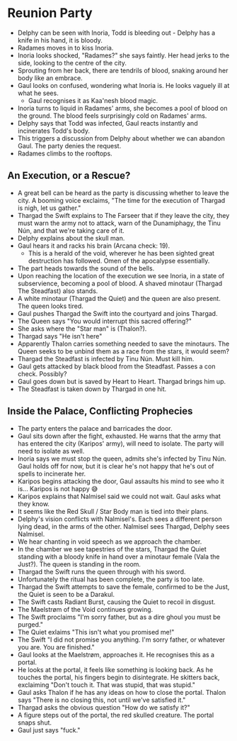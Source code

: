 # Reunion Party

- Delphy can be seen with Inoria, Todd is bleeding out - Delphy has a knife in his hand, it is bloody.
- Radames moves in to kiss Inoria.
- Inoria looks shocked, "Radames?" she says faintly. Her head jerks to the side, looking to the centre of the city.
- Sprouting from her back, there are tendrils of blood, snaking around her body like an embrace.
- Gaul looks on confused, wondering what Inoria is. He looks vaguely ill at what he sees.
  - Gaul recognises it as Kaa'nesh blood magic.
- Inoria turns to liquid in Radames' arms, she becomes a pool of blood on the ground. The blood feels surprisingly cold on Radames' arms.
- Delphy says that Todd was infected, Gaul reacts instantly and incinerates Todd's body.
- This triggers a discussion from Delphy about whether we can abandon Gaul. The party denies the request.
- Radames climbs to the rooftops.

## An Execution, or a Rescue?

- A great bell can be heard as the party is discussing whether to leave the city. A booming voice exclaims, "The time for the execution of Thargad is nigh, let us gather."
- Thargad the Swift explains to The Farseer that if they leave the city, they must warn the army not to attack, warn of the Dunamiphagy, the Tinu Nún, and that we're taking care of it.
- Delphy explains about the skull man.
- Gaul hears it and racks his brain (Arcana check: 19).
  - This is a herald of the void, wherever he has been sighted great destruction has followed. Omen of the apocalypse essentially.
- The part heads towards the sound of the bells.
- Upon reaching the location of the execution we see Inoria, in a state of subservience, becoming a pool of blood. A shaved minotaur (Thargad The Steadfast) also stands.
- A white minotaur (Thargad the Quiet) and the queen are also present. The queen looks tired.
- Gaul pushes Thargad the Swift into the courtyard and joins Thargad.
- The Queen says "You would interrupt this sacred offering?"
- She asks where the "Star man" is (Thalon?).
- Thargad says "He isn't here"
- Apparently Thalon carries something needed to save the minotaurs. The Queen seeks to be unbind them as a race from the stars, it would seem?
- Thargad the Steadfast is infected by Tinu Nún. Must kill him.
- Gaul gets attacked by black blood from the Steadfast. Passes a con check. Possibly?
- Gaul goes down but is saved by Heart to Heart. Thargad brings him up.
- The Steadfast is taken down by Thargad in one hit.

## Inside the Palace, Conflicting Prophecies

- The party enters the palace and barricades the door.
- Gaul sits down after the fight, exhausted. He warns that the army that has entered the city (Karipos' army), will need to isolate. The party will need to isolate as well.
- Inoria says we must stop the queen, admits she's infected by Tinu Nún. Gaul holds off for now, but it is clear he's not happy that he's out of spells to incinerate her.
- Karipos begins attacking the door, Gaul assaults his mind to see who it is... Karipos is not happy :sweat_smile:
- Karipos explains that Nalmisel said we could not wait. Gaul asks what they know.
- It seems like the Red Skull / Star Body man is tied into their plans.
- Delphy's vision conflicts with Nalmisel's. Each sees a different person lying dead, in the arms of the other. Nalmisel sees Thargad, Delphy sees Nalmisel.
- We hear chanting in void speech as we approach the chamber.
- In the chamber we see tapestries of the stars, Thargad the Quiet standing with a bloody knife in hand over a minotaur female (Vala the Just?). The queen is standing in the room.
- Thargad the Swift runs the queen through with his sword.
- Unfortunately the ritual has been complete, the party is too late.
- Thargad the Swift attempts to save the female, confirmed to be the Just, the Quiet is seen to be a Darakul.
- The Swift casts Radiant Burst, causing the Quiet to recoil in disgust.
- The Maelstrøm of the Void continues growing.
- The Swift proclaims "I'm sorry father, but as a dire ghoul you must be purged."
- The Quiet exlaims "This isn't what you promised me!"
- The Swift "I did not promise you anything. I'm sorry father, or whatever you are. You are finished."
- Gaul looks at the Maelstrøm, approaches it. He recognises this as a portal.
- He looks at the portal, it feels like something is looking back. As he touches the portal, his fingers begin to disintegrate. He skitters back, exclaiming "Don't touch it. That was stupid, that was stupid."
- Gaul asks Thalon if he has any ideas on how to close the portal. Thalon says "There is no closing this, not until we've satisfied it."
- Thargad asks the obvious question "How do we satisfy it?"
- A figure steps out of the portal, the red skulled creature. The portal snaps shut.
- Gaul just says "fuck."